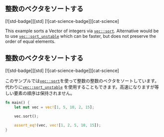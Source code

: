 ## 整数のベクタをソートする

[![std-badge]][std] [![cat-science-badge]][cat-science]

This example sorts a Vector of integers via [`vec::sort`]. Alternative would
be to use [`vec::sort_unstable`] which can be faster, but does not preserve
the order of equal elements.
## 整数のベクタをソートする

[![std-badge]][std] [![cat-science-badge]][cat-science]

このサンプルでは[`vec::sort`]を使って整数の整数のベクタをソートしています。代わりに[`vec::sort_unstable`] を使用することもできます。高速になりますが等しい要素の順序は保持されません。

```rust
fn main() {
    let mut vec = vec![1, 5, 10, 2, 15];
    
    vec.sort();

    assert_eq!(vec, vec![1, 2, 5, 10, 15]);
}
```

[`vec::sort`]: https://doc.rust-lang.org/std/vec/struct.Vec.html#method.sort
[`vec::sort_unstable`]: https://doc.rust-lang.org/std/vec/struct.Vec.html#method.sort_unstable
